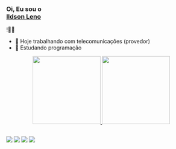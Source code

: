### Oi, Eu sou o<div class="badge-base LI-profile-badge" data-locale="pt_BR" data-size="medium" data-theme="light" data-type="VERTICAL" data-vanity="ildsonleno" data- version="v1"><a class="badge-base__link LI-simple-link" href="https://br.linkedin.com/in/ildsonleno?trk=profile-badge">Ildson Leno</a>
</div>!👋🤓



- 📡 Hoje trabalhando com telecomunicações (provedor)
- 📝 Estudando programação

<div align="center">
  <a href="https://github.com/ildsonLeno">
  <img height="180em" src="https://github-readme-stats.vercel.app/api?username=ildsonLeno&show_icons=true&theme=dark&include_all_commits=true&count_private=true"/>
  <img height="180em" src="https://github-readme-stats.vercel.app/api/top-langs/?username=ildsonLeno&layout=compact&langs_count=7&theme=dark"/>
</div>
  
##

<div>
  <a href="https://instagram.com/ildsonleno" target="_blank"><img src="https://img.shields.io/badge/-Instagram-%23E4405F?style=for-the-badge&logo=instagram&logoColor=white" target="_blank"></a>
 <a href="https://discord.gg/zYeD5Qz5" target="_blank"><img src="https://img.shields.io/badge/Discord-7289DA?style=for-the-badge&logo=discord&logoColor=white" target="_blank"></a> 
  <a href = "mailto:ildson.leno@outlook.com"><img src="https://img.shields.io/badge/Microsoft_Outlook-0078D4?style=for-the-badge&logo=microsoft-outlook&logoColor=white"             target="_blank"></a>
  <a href="https://www.linkedin.com/in/ildsonLeno" target="_blank"><img src="https://img.shields.io/badge/-LinkedIn-%230077B5?style=for-the-badge&logo=linkedin&logoColor=white" target="_blank"></a>
</div>
